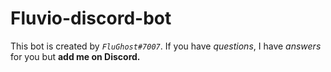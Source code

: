 # Fluvio-discord-bot

This bot is created by *`FluGhost#7007`*.
If you have *questions*, I have *answers* for you but **add me on Discord.**
